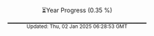 <p align="center">
⏳Year Progress (0.35 %) <br>
▁▁▁▁▁▁▁▁▁▁▁▁▁▁▁▁▁▁▁▁▁▁▁▁▁▁▁▁▁▁ <br>
<sub>Updated: Thu, 02 Jan 2025 06:28:53 GMT</sub>
</p>

